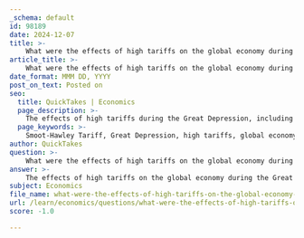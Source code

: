 ```yaml
---
_schema: default
id: 98189
date: 2024-12-07
title: >-
    What were the effects of high tariffs on the global economy during the Great Depression?
article_title: >-
    What were the effects of high tariffs on the global economy during the Great Depression?
date_format: MMM DD, YYYY
post_on_text: Posted on
seo:
  title: QuickTakes | Economics
  page_description: >-
    The effects of high tariffs during the Great Depression, including the Smoot-Hawley Tariff, led to trade wars, a significant decline in global trade, and prolonged economic downturns, shaping modern economic policies.
  page_keywords: >-
    Smoot-Hawley Tariff, Great Depression, high tariffs, global economy, trade wars, international trade, economic isolationism, decline in global trade, economic policy, free trade, retaliation, economic theories
author: QuickTakes
question: >-
    What were the effects of high tariffs on the global economy during the Great Depression?
answer: >-
    The effects of high tariffs on the global economy during the Great Depression were significant and detrimental. One of the most notable pieces of legislation was the Smoot-Hawley Tariff Act, enacted in June 1930, which raised import duties on foreign goods by approximately 20%. This act aimed to protect American businesses and farmers but had far-reaching negative consequences.\n\n1. **Retaliation and Trade Wars**: The Smoot-Hawley Tariff prompted at least 25 countries to retaliate by increasing their own tariffs on American goods. This led to a series of trade barriers that escalated into an international trade war, further straining global economic relations.\n\n2. **Decline in Global Trade**: The imposition of high tariffs contributed to a dramatic decline in international trade. Estimates suggest that real world trade contracted significantly during the period from 1929 to 1932. For instance, American exports plummeted from about $5.2 billion in 1929 to $1.7 billion by 1933, illustrating the severe impact of these tariffs on trade volumes.\n\n3. **Prolongation of the Depression**: Experts argue that while the Smoot-Hawley Tariff did not cause the Great Depression, it exacerbated and prolonged the economic downturn. The act is believed to have deepened the depression not only in the United States but also in other countries, as the interconnectedness of global economies meant that the effects were felt worldwide.\n\n4. **Economic Isolationism**: The high tariffs contributed to a trend of economic isolationism, where countries turned inward and focused on protecting their own economies rather than engaging in international trade. This isolationist approach hindered recovery efforts and delayed the return to economic stability.\n\n5. **Long-term Economic Theories**: The events surrounding the Great Depression and the role of tariffs have influenced economic theories and policies in subsequent decades. The negative consequences of high tariffs during this period have led to a greater emphasis on free trade and international cooperation in economic policy discussions.\n\nIn summary, high tariffs during the Great Depression had a profound negative impact on the global economy, leading to retaliatory measures, a significant decline in trade, and a prolongation of the economic crisis. The legacy of this period has shaped modern economic policies and attitudes towards trade.
subject: Economics
file_name: what-were-the-effects-of-high-tariffs-on-the-global-economy-during-the-great-depression.md
url: /learn/economics/questions/what-were-the-effects-of-high-tariffs-on-the-global-economy-during-the-great-depression
score: -1.0

---
```


&nbsp;